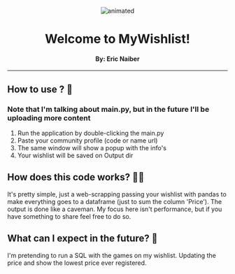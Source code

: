 <p align="center">
  <img src="https://user-images.githubusercontent.com/81690594/182040107-a3e2fb12-8bb3-4eaf-ad6f-387a4b5e4685.gif" alt="animated" />
</p>

<h1 align="center"> Welcome to MyWishlist! </h1>
<h4 align="center">By: Eric Naiber</h4>

---
## How to use ? 🤖
### Note that I'm talking about main.py, but in the future I'll be uploading more content 

1. Run the application by double-clicking the main.py
2. Paste your community profile (code or name url)
3. The same window will show a popup with the info's
4. Your wishlist will be saved on Output dir

## How does this code works? 👷‍♂️

It's pretty simple, just a web-scrapping passing your wishlist with pandas to make everything goes
to a dataframe (just to sum the column 'Price'). The output is done like a caveman. My focus here
isn't performance, but if you have something to share feel free to do so.

## What can I expect in the future? 🐷

I'm pretending to run a SQL with the games on my wishlist. Updating the price and show the lowest price
ever registered.
